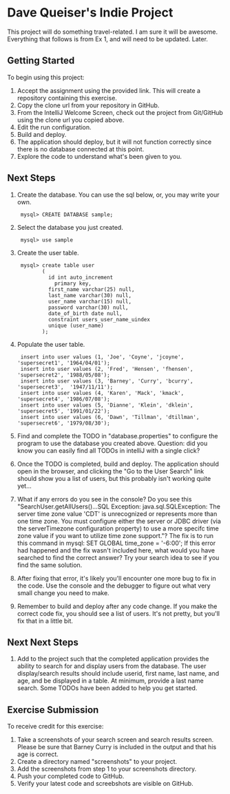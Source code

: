 # Dave Queiser's Indie Project

This project will do something travel-related. I am sure it will be awesome. 
Everything that follows is from Ex 1, and will need to be updated. Later. 

## Getting Started

To begin using this project:

1. Accept the assignment using the provided link. This will create a repository containing this exercise.
2. Copy the clone url from your repository in GitHub.
3. From the IntelliJ Welcome Screen, check out the project from Git/GitHub using the clone url you copied above.
4. Edit the run configuration.
5. Build and deploy.
6. The application should deploy, but it will not function correctly since there is no database connected at this point.
7. Explore the code to understand what's been given to you.


## Next Steps

1. Create the database. You can use the sql below, or, you may write your own.

        mysql> CREATE DATABASE sample;
       
1. Select the database you just created. 

        mysql> use sample
    
1. Create the user table.
    
        mysql> create table user
               (
                 id int auto_increment
                   primary key,
                 first_name varchar(25) null,
                 last_name varchar(30) null,
                 user_name varchar(15) null,
                 password varchar(30) null,
                 date_of_birth date null,
                 constraint users_user_name_uindex
                 unique (user_name)
               );

1. Populate the user table. 

        insert into user values (1, 'Joe', 'Coyne', 'jcoyne', 'supersecret1', '1964/04/01');
        insert into user values (2, 'Fred', 'Hensen', 'fhensen', 'supersecret2', '1988/05/08');
        insert into user values (3, 'Barney', 'Curry', 'bcurry', 'supersecret3',  '1947/11/11');
        insert into user values (4, 'Karen', 'Mack', 'kmack', 'supersecret4', '1986/07/08');
        insert into user values (5, 'Dianne', 'Klein', 'dklein', 'supersecret5', '1991/01/22');
        insert into user values (6, 'Dawn', 'Tillman', 'dtillman', 'supersecret6', '1979/08/30');
        
1. Find and complete the TODO in "database.properties" to configure the program to use the database you created above. Question: did you know you can easily find all TODOs in intelliJ with a single click?

1. Once the TODO is completed, build and deploy. The application should open in the browser, and clicking the "Go to the User Search" link should show you a list of users, but this probably isn't working quite yet...

1. What if any errors do you see in the console? Do you see this "SearchUser.getAllUsers()...SQL Exception: java.sql.SQLException: The server time zone value 'CDT' is unrecognized or represents more than one time zone. You must configure either the server or JDBC driver (via the serverTimezone configuration property) to use a more specifc time zone value if you want to utilize time zone support."? 
The fix is to run this command in mysql: SET GLOBAL time_zone = '-6:00';  If this error had happened and the fix wasn't included here, what would you have searched to find the correct answer?  Try your search idea to see if you find the same solution.

1. After fixing that error, it's likely you'll encounter one more bug to fix in the code. Use the console and the debugger to figure out what very small change you need to make.

1. Remember to build and deploy after any code change. If you make the correct code fix, you should see a list of users. It's not pretty, but you'll fix that in a little bit.

## Next Next Steps

1. Add to the project such that the completed application provides the ability to search for and display users from the database. The user display/search results
    should include userid, first name, last name, and age, and be displayed in a table. At minimum, provide a last name search. Some TODOs have been added to help you get started.
    
## Exercise Submission

To receive credit for this exercise:

1. Take a screenshots of your search screen and search results screen.  Please be sure that Barney Curry is included in the output and that his age is correct.
2. Create a directory named "screenshots" to your project. 
3. Add the screenshots from step 1 to your screenshots directory.
2. Push your completed code to GitHub. 
3. Verify your latest code and screebshots are visible on GitHub.

